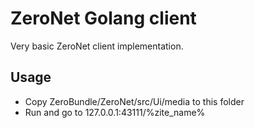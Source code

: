 # ZeroNet Golang client

Very basic ZeroNet client implementation.

## Usage

* Copy ZeroBundle/ZeroNet/src/Ui/media to this folder
* Run and go to 127.0.0.1:43111/%zite_name%
